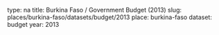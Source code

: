 type: na
title: Burkina Faso / Government Budget (2013)
slug: places/burkina-faso/datasets/budget/2013
place: burkina-faso
dataset: budget
year: 2013
